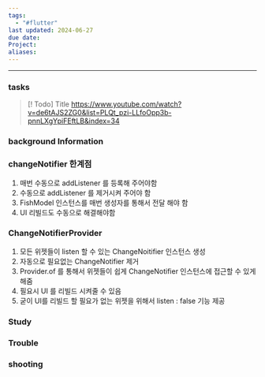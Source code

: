 ```yaml
---
tags:
  - "#flutter"
last updated: 2024-06-27
due date: 
Project: 
aliases:
---
```

--- 
### tasks

> [! Todo] Title
> https://www.youtube.com/watch?v=de6tAJS2ZG0&list=PLQt_pzi-LLfoOpp3b-pnnLXgYpiFEftLB&index=34

### background Information

### changeNotifier 한계점
1. 매번 수동으로 addListener 를 등록해 주어야함
2. 수동으로 addListener 를 제거시켜 주어야 함
3. FishModel 인스턴스를 매번 생성자를 통해서 전달 해야 함
4. UI 리빌드도 수동으로 해결해야함

### ChangeNotifierProvider 
1. 모든 위젯들이 listen 할 수 있는 ChangeNoitifier 인스턴스 생성 
2. 자동으로 필요없는 ChangeNotifier 제거 
3. Provider.of 를 통해서 위젯들이 쉽게 ChangeNotifier 인스턴스에 접근할 수 있게 해줌
4. 필요시 UI 를 리빌드 시켜줄 수 있음
5. 굳이 UI를 리빌드 할 필요가 없는 위젯을 위해서 listen : false 기능 제공


### Study



### Trouble





### shooting
